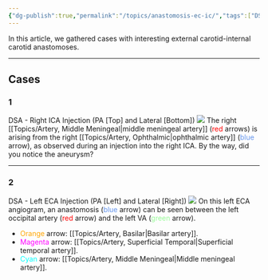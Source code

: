 ```yaml
---
{"dg-publish":true,"permalink":"/topics/anastomosis-ec-ic/","tags":["DSA","anatomy"],"created":"2023-09-14T14:09:03.788-07:00","updated":"2024-01-10T11:25:00.217-08:00"}
---
```


In this article, we gathered cases with interesting external carotid-internal carotid anastomoses.

---

## Cases

### 1

DSA - Right ICA Injection (PA \[Top\] and Lateral \[Bottom\])
![](https://i.imgur.com/O3RCMBz.jpg)
The right [[Topics/Artery, Middle Meningeal\|middle meningeal artery]] (<span style="color:red">red</span> arrows) is arising from the right [[Topics/Artery, Ophthalmic\|ophthalmic artery]] (<span style="color:cornflowerblue">blue</span> arrow), as observed during an injection into the right ICA. By the way, did you notice the aneurysm?

--- 

### 2

DSA - Left ECA Injection (PA \[Left\] and Lateral \[Right\])
![](https://i.imgur.com/kHKRuzV.jpg)
On this left ECA angiogram, an anastomosis (<span style="color:cornflowerblue">blue</span> arrow) can be seen between the left occipital artery (<span style="color:red">red</span> arrow) and the left VA (<span style="color:palegreen">green</span> arrow).

- <span style="color:orange">Orange</span> arrow: [[Topics/Artery, Basilar\|Basilar artery]].
- <span style="color:magenta">Magenta</span> arrow: [[Topics/Artery, Superficial Temporal\|Superficial temporal artery]].
- <span style="color:cyan">Cyan</span> arrow: [[Topics/Artery, Middle Meningeal\|Middle meningeal artery]].
